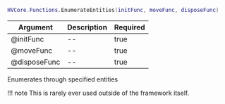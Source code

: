 ```lua
HVCore.Functions.EnumerateEntities(initFunc, moveFunc, disposeFunc)
```


| Argument | Description | Required |
| ----------- | ----------- | ----------- |
| @initFunc | -- | true |
| @moveFunc | -- | true |
| @disposeFunc | -- | true |

Enumerates through specified entities

!!! note
    This is rarely ever used outside of the framework itself.